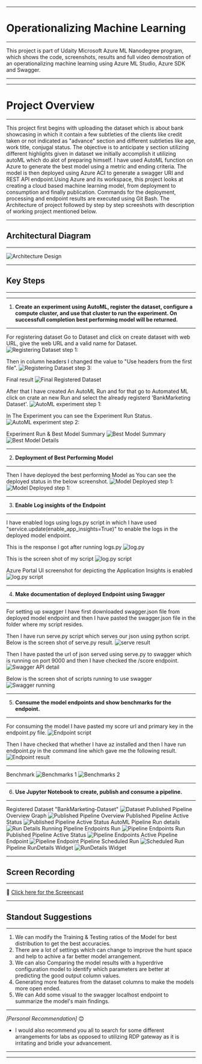 ***
# Operationalizing Machine Learning
***
This project is part of Udaity Microsoft Azure ML Nanodegree program, which shows the code, screenshots, results and full video demostration of an operationalizing machine learning using Azure ML Studio, Azure SDK and Swagger.
***
***

# Project Overview
***
This project first begins with uploading the dataset which is about bank showcasing in which it contain a few subtleties of the clients like credit taken or not indicated as "advance" section and different subtleties like age, work title, conjugal status. The objective is to anticipate y section utilizing different highlights given in dataset we initially accomplish it utilizing autoML which do alot of preparing himself. I have used AutoML function on Azure to generate the best model using a metric and ending criteria. The model is then deployed using Azure ACI to generate a swagger URI and REST API endpoint.Using Azure and its workspace, this project looks at creating a cloud based machine learning model, from deployment to consumption and finally publication. Commands for the deployment, processing and endpoint results are executed using Git Bash.
The Architecture of project followed by step by step screeshots with description of working project mentioned below.
***

## Architectural Diagram
***
![Architecture Design](https://github.com/yash872/operationalizing-machine-learning/blob/master/Images/Project-Architecture.png)
***

## Key Steps
***
***
1. **Create an experiment using AutoML, register the dataset, configure a compute cluster, and use that cluster to run the experiment. On successfull completion best performing model will be returned.**
***
For registering dataset Go to Dataset and click on create dataset with web URL, give the web URL and a valid name for Dataset. 
![Registering Dataset step 1:](https://github.com/yash872/operationalizing-machine-learning/blob/master/Images/dataset-1.JPG)

Then in column headers I changed the value to "Use headers from the first file".
![Registering Dataset step 3:](https://github.com/yash872/operationalizing-machine-learning/blob/master/Images/dataset-2.JPG)

Final result
![Final Registered Dataset](https://github.com/yash872/operationalizing-machine-learning/blob/master/Images/dataset-3.JPG)

After that I have created An AutoML Run and for that go to Automated ML click on crate an new Run and select the already registerd 'BankMarketing Dataset'. 
![AutoML experiment step 1:](https://github.com/yash872/operationalizing-machine-learning/blob/master/Images/automl-1.JPG)

In The Experiment you can see the Experiment Run Status.
![AutoML experiment step 2:](https://github.com/yash872/operationalizing-machine-learning/blob/master/Images/automl-4.JPG)

Experiment Run & Best Model Summary
![Best Model Summary](https://github.com/yash872/operationalizing-machine-learning/blob/master/Images/automl-2.JPG)
![Best Model Details](https://github.com/yash872/operationalizing-machine-learning/blob/master/Images/automl-3.JPG)
***

2. **Deployment of Best Performing Model**
***
Then I have deployed the best performing Model as You can see the deployed status in the below screenshot.
![Model Deployed step 1:](https://github.com/yash872/operationalizing-machine-learning/blob/master/Images/Model-deploy-1.JPG)
![Model Deployed step 1:](https://github.com/yash872/operationalizing-machine-learning/blob/master/Images/Model-deploy-2.JPG)
***

3. **Enable Log insights of the Endpoint**
***
I have enabled logs using logs.py script in which I have used "service.update(enable_app_insights=True)" to enable the logs in the deployed model endpoint.

This is the response I got after running logs.py
![log.py](https://github.com/yash872/operationalizing-machine-learning/blob/master/Images/enable-log-1.JPG)

This is the screen shot of my script
![log.py script](https://github.com/yash872/operationalizing-machine-learning/blob/master/Images/enable-log-2.JPG)

Azure Portal UI screenshot for depicting the Application Insights is enabled
![log.py script](https://github.com/yash872/operationalizing-machine-learning/blob/master/Images/enable-log-3.JPG)
***

4. **Make documentation of deployed Endpoint using Swagger**
***
For setting up swagger I have first downloaded swagger.json file from deployed model endpoint and then I have pasted the swagger.json file in the folder where my script resides. 

Then I have run serve.py script which serves our json using python script. Below is the screen shot of serve.py result. 
![serve result](https://github.com/yash872/operationalizing-machine-learning/blob/master/Images/swagger-2.JPG)

Then I have pasted the url of json served using serve.py to swagger which is running on port 9000 and then I have checked the /score endpoint.
![Swagger API detail](https://github.com/yash872/operationalizing-machine-learning/blob/master/Images/swagger-3.JPG)

Below is the screen shot of scripts running to use swagger
![Swagger running](https://github.com/yash872/operationalizing-machine-learning/blob/master/Images/swagger-4.JPG)
***

5. **Consume the model endpoints and show benchmarks for the endpoint.**
***
For consuming the model I have pasted my score url and primary key in the endpoint.py file.
![Endpoint script](https://github.com/yash872/operationalizing-machine-learning/blob/master/Images/endpoints-1.JPG)

Then I have checked that whether I have az installed and then I have run endpoint.py in the command line which gave me the following result.
![Endpoint result](https://github.com/yash872/operationalizing-machine-learning/blob/master/Images/endpoints-2.JPG)

***
Benchmark
![Benchmarks 1](https://github.com/yash872/operationalizing-machine-learning/blob/master/Images/benchmark-1.JPG)
![Benchmarks 2](https://github.com/yash872/operationalizing-machine-learning/blob/master/Images/benchmark-2.JPG)
***

6. **Use Jupyter Notebook to create, publish and consume a pipeline.**
***
Registered Dataset "BankMarketing-Dataset"
![Dataset](https://github.com/yash872/operationalizing-machine-learning/blob/master/Images/pipeline-dataset.JPG)
Published Pipeline Overview Graph 
![Published Pipeline Overview](https://github.com/yash872/operationalizing-machine-learning/blob/master/Images/pipeline-4.JPG)
Published Pipeline Active Status
![Published Pipeline Active Status](https://github.com/yash872/operationalizing-machine-learning/blob/master/Images/Pipeline-Active.png)
AutoML Pipeline Run details
![Run Details](https://github.com/yash872/operationalizing-machine-learning/blob/master/Images/pipeline-1.JPG)
Running Pipeline Endpoints Run
![Pipeline Endpoints Run](https://github.com/yash872/operationalizing-machine-learning/blob/master/Images/pipeline-3.JPG)
Published Pipeline Active Status
![Pipeline Endpoints Active](https://github.com/yash872/operationalizing-machine-learning/blob/master/Images/pipeline-2.JPG)
Pipeline Endpoint
![Pipeline Endpoint](https://github.com/yash872/operationalizing-machine-learning/blob/master/Images/pipeline-5.JPG)
Pipeline Scheduled Run
![Scheduled Run](https://github.com/yash872/operationalizing-machine-learning/blob/master/Images/pipeline-6.JPG)
Pipeline RunDetails Widget
![RunDetails Widget](https://github.com/yash872/operationalizing-machine-learning/blob/master/Images/pipeline-7.JPG)
***

## Screen Recording
***
:movie_camera: [Click here for the Screencast](https://drive.google.com/file/d/180JqYjitLLWAOrU1sIijdsMxuXo47oPz/view)
***

## Standout Suggestions
***
1. We can modify the Training & Testing ratios of the Model for best distribution to get the best accuracies.
2. There are a lot of settings which can change to improve the hunt space and help to achive a far better model arrangement.
3. We can also Comparing the model results with a hyperdrive configuration model to identify which parameters are better at predicting the good output column values.
4. Generating more features from the dataset columns to make the models more open ended.
5. We can Add some visual to the swagger localhost endpoint to summarize the model's main findings.
***

*[Personal Recommendation]* :blush:
- I would also recommend you all to search for some different arrangements for labs as opposed to utilizing RDP gateway as it is irritating and bridle your advancement.

***
***
